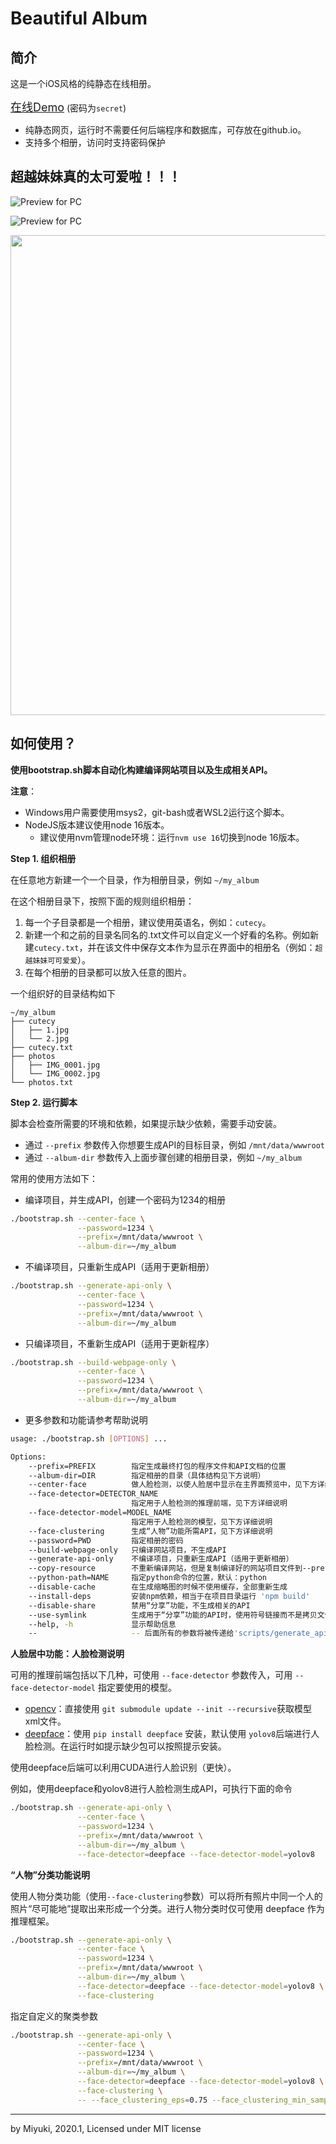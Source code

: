 # Beautiful Album

## 简介

这是一个iOS风格的纯静态在线相册。

<a href="https://acane77.github.io/album-demo.html" STYLE="font-size: 18px">在线Demo</a> (密码为`secret`)

* 纯静态网页，运行时不需要任何后端程序和数据库，可存放在github.io。
* 支持多个相册，访问时支持密码保护


## 超越妹妹真的太可爱啦！！！

![Preview for PC](docs/pc_prev.png)

![Preview for PC](docs/pc.png)

<img src="docs/mobile.png" height="768px"/>

## 如何使用？

**使用bootstrap.sh脚本自动化构建编译网站项目以及生成相关API。**

**注意**：
* Windows用户需要使用msys2，git-bash或者WSL2运行这个脚本。
* NodeJS版本建议使用node 16版本。
    * 建议使用nvm管理node环境：运行`nvm use 16`切换到node 16版本。

**Step 1. 组织相册**

在任意地方新建一个一个目录，作为相册目录，例如 `~/my_album`

在这个相册目录下，按照下面的规则组织相册：

1. 每一个子目录都是一个相册，建议使用英语名，例如：`cutecy`。
2. 新建一个和之前的目录名同名的.txt文件可以自定义一个好看的名称。例如新建`cutecy.txt`，并在该文件中保存文本作为显示在界面中的相册名（例如：`超越妹妹可可爱爱`）。
3. 在每个相册的目录都可以放入任意的图片。 

一个组织好的目录结构如下

``` 
~/my_album
├── cutecy
│   ├── 1.jpg
│   └── 2.jpg
├── cutecy.txt
├── photos
│   ├── IMG_0001.jpg
│   └── IMG_0002.jpg
└── photos.txt
```

**Step 2. 运行脚本**

脚本会检查所需要的环境和依赖，如果提示缺少依赖，需要手动安装。

* 通过 `--prefix` 参数传入你想要生成API的目标目录，例如 `/mnt/data/wwwroot`
* 通过 `--album-dir` 参数传入上面步骤创建的相册目录，例如 `~/my_album`

常用的使用方法如下：

* 编译项目，并生成API，创建一个密码为1234的相册
```bash
./bootstrap.sh --center-face \
               --password=1234 \
               --prefix=/mnt/data/wwwroot \
               --album-dir=~/my_album
```

* 不编译项目，只重新生成API（适用于更新相册）
```bash
./bootstrap.sh --generate-api-only \
               --center-face \
               --password=1234 \
               --prefix=/mnt/data/wwwroot \
               --album-dir=~/my_album
```

* 只编译项目，不重新生成API（适用于更新程序）
```bash 
./bootstrap.sh --build-webpage-only \
               --center-face \
               --password=1234 \
               --prefix=/mnt/data/wwwroot \
               --album-dir=~/my_album
```

* 更多参数和功能请参考帮助说明
```bash
usage: ./bootstrap.sh [OPTIONS] ...

Options:
    --prefix=PREFIX        指定生成最终打包的程序文件和API文档的位置
    --album-dir=DIR        指定相册的目录（具体结构见下方说明）
    --center-face          做人脸检测，以使人脸居中显示在主界面预览中，见下方详细说明
    --face-detector=DETECTOR_NAME  
                           指定用于人脸检测的推理前端，见下方详细说明
    --face-detector-model=MODEL_NAME
                           指定用于人脸检测的模型，见下方详细说明
    --face-clustering      生成“人物”功能所需API，见下方详细说明
    --password=PWD         指定相册的密码
    --build-webpage-only   只编译网站项目，不生成API
    --generate-api-only    不编译项目，只重新生成API（适用于更新相册）
    --copy-resource        不重新编译网站，但是复制编译好的网站项目文件到--prefix指定的目录
    --python-path=NAME     指定python命令的位置，默认：python
    --disable-cache        在生成缩略图的时候不使用缓存，全部重新生成
    --install-deps         安装npm依赖，相当于在项目目录运行 'npm build'
    --disable-share        禁用“分享”功能，不生成相关的API
    --use-symlink          生成用于“分享”功能的API时，使用符号链接而不是拷贝文件
    --help, -h             显示帮助信息
    --                     -- 后面所有的参数将被传递给'scripts/generate_api.py'
```

**人脸居中功能：人脸检测说明**

可用的推理前端包括以下几种，可使用 `--face-detector` 参数传入，可用 `--face-detector-model` 指定要使用的模型。

* [opencv](https://github.com/opencv/opencv)：直接使用 `git submodule update --init --recursive`获取模型xml文件。
* [deepface](https://github.com/serengil/deepface)：使用 `pip install deepface` 安装，默认使用 `yolov8`后端进行人脸检测。在运行时如提示缺少包可以按照提示安装。

使用deepface后端可以利用CUDA进行人脸识别（更快）。

例如，使用deepface和yolov8进行人脸检测生成API，可执行下面的命令
```bash 
./bootstrap.sh --generate-api-only \
               --center-face \
               --password=1234 \
               --prefix=/mnt/data/wwwroot \
               --album-dir=~/my_album \
               --face-detector=deepface --face-detector-model=yolov8
```

**“人物”分类功能说明**

使用人物分类功能（使用`--face-clustering`参数）可以将所有照片中同一个人的照片“尽可能地”提取出来形成一个分类。进行人物分类时仅可使用 deepface 作为推理框架。

```bash
./bootstrap.sh --generate-api-only \
               --center-face \
               --password=1234 \
               --prefix=/mnt/data/wwwroot \
               --album-dir=~/my_album \
               --face-detector=deepface --face-detector-model=yolov8 \
               --face-clustering 
```

指定自定义的聚类参数

```bash
./bootstrap.sh --generate-api-only \
               --center-face \
               --password=1234 \
               --prefix=/mnt/data/wwwroot \
               --album-dir=~/my_album \
               --face-detector=deepface --face-detector-model=yolov8 \
               --face-clustering \
               -- --face_clustering_eps=0.75 --face_clustering_min_samples=4
```

---------

by Miyuki, 2020.1, Licensed under MIT license

